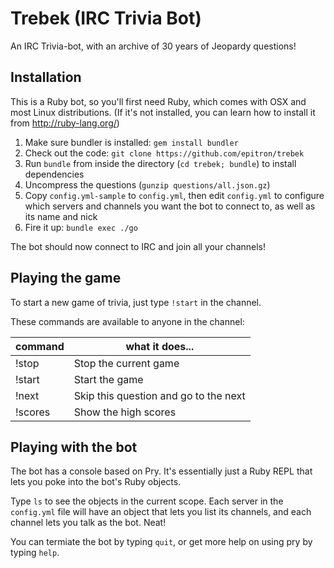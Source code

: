 # Trebek (IRC Trivia Bot)

An IRC Trivia-bot, with an archive of 30 years of Jeopardy questions!

## Installation

This is a Ruby bot, so you'll first need Ruby, which comes with OSX and most Linux distributions. (If it's not installed, you can learn how to install it from http://ruby-lang.org/)

 1. Make sure bundler is installed: `gem install bundler`
 1. Check out the code: `git clone https://github.com/epitron/trebek`
 1. Run `bundle` from inside the directory (`cd trebek; bundle`) to install dependencies
 1. Uncompress the questions (`gunzip questions/all.json.gz`)
 1. Copy `config.yml-sample` to `config.yml`, then edit `config.yml` to configure which servers and channels you want the bot to connect to, as well as its name and nick
 1. Fire it up: `bundle exec ./go`

The bot should now connect to IRC and join all your channels!

## Playing the game

To start a new game of trivia, just type `!start` in the channel.

These commands are available to anyone in the channel:

command    | what it does...
---------- | ------------------------------------------------
!stop      | Stop the current game
!start     | Start the game
!next      | Skip this question and go to the next
!scores    | Show the high scores

## Playing with the bot

The bot has a console based on Pry. It's essentially just a Ruby REPL that lets you poke into the bot's Ruby objects.

Type `ls` to see the objects in the current scope. Each server in the `config.yml` file will have an object that lets you list its channels, and each channel lets you talk as the bot. Neat!

You can termiate the bot by typing `quit`, or get more help on using pry by typing `help`.
